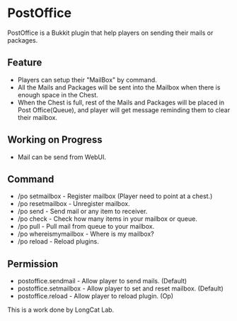 PostOffice
===========

PostOffice is a Bukkit plugin that help players on sending their mails or packages.

Feature
-------------
- Players can setup their "MailBox" by command.
- All the Mails and Packages will be sent into the Mailbox when there is enough space in the Chest.
- When the Chest is full, rest of the Mails and Packages will be placed in Post Office(Queue), and player will get message reminding them to clear their mailbox.

Working on Progress
-------------
- Mail can be send from WebUI.

Command
-------------
- /po setmailbox - Register mailbox (Player need to point at a chest.)
- /po resetmailbox - Unregister mailbox.
- /po send <receiver> - Send mail or any item to receiver.
- /po check - Check how many items in your mailbox or queue.
- /po pull - Pull mail from queue to your mailbox.
- /po whereismymailbox - Where is my mailbox?
- /po reload - Reload plugins.

Permission
-------------
- postoffice.sendmail - Allow player to send mails. (Default)
- postoffice.setmailbox - Allow player to set and reset mailbox. (Default)
- postoffice.reload - Allow player to reload plugin. (Op)

This is a work done by LongCat Lab.